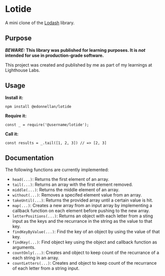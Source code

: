 # Lotide

A mini clone of the [Lodash](https://lodash.com) library.

## Purpose

**_BEWARE:_ This library was published for learning purposes. It is _not_ intended for use in production-grade software.**

This project was created and published by me as part of my learnings at Lighthouse Labs. 

## Usage

**Install it:**

`npm install @edonnellan/lotide`

**Require it:**

`const _ = require('@username/lotide');`

**Call it:**

`const results = _.tail([1, 2, 3]) // => [2, 3]`

## Documentation

The following functions are currently implemented:

* `head(...)`: Returns the first element of an array.
* `tail(...)`: Returns an array with the first element removed.
* `middle(...)`: Returns the middle element of an array.
* `without(...)`: Removes a specifed element value from an array.
* `takeUntil(...)`: Returns the provided array until a certain value is hit.
* `map(...)`: Creates a new array from an input array by implementing a callback function on each element before pushing to the new array.
* `letterPositions(...)`: Returns an object with each letter from a sting input as the keys and the recurrance in the string as the value to that key.
* `findKeyByValue(...)`: Find the key of an object by using the value of that key.
* `findKey(...)`: Find object key using the object and callback function as arguments.
* `countOnly(...)`: Creates and object to keep count of the recurrance of a each string in an array.
* `countLetters(...)`: Creates and object to keep count of the recurrance of each letter from a string input.